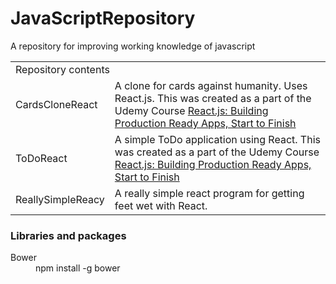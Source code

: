 # JavaScriptRepository
A repository for improving working knowledge of javascript

<table>
<tr>
<td colspan="2">
Repository contents
</td>
</tr>
<tr>
<td>
CardsCloneReact
</td>
<td>
A clone for cards against humanity. Uses React.js. This was created as a part of the Udemy Course <a href="https://www.udemy.com/reactjs-building-production-ready-apps-start-to-finish/">React.js: Building Production Ready Apps, Start to Finish</a>
</td>
</tr>
<tr>
<td>
ToDoReact
</td>
<td>
A simple ToDo application using React. This was created as a part of the Udemy Course <a href="https://www.udemy.com/reactjs-building-production-ready-apps-start-to-finish/">React.js: Building Production Ready Apps, Start to Finish</a>
</td>
</tr>
<tr>
<td>
ReallySimpleReacy
</td>
<td>
A really simple react program for getting feet wet with React.
</td>
</tr>
<table>

<h3>Libraries and packages </h3>
<dl>
<dt>Bower</dt>
<dd>npm install -g bower</dd>
</dl>
